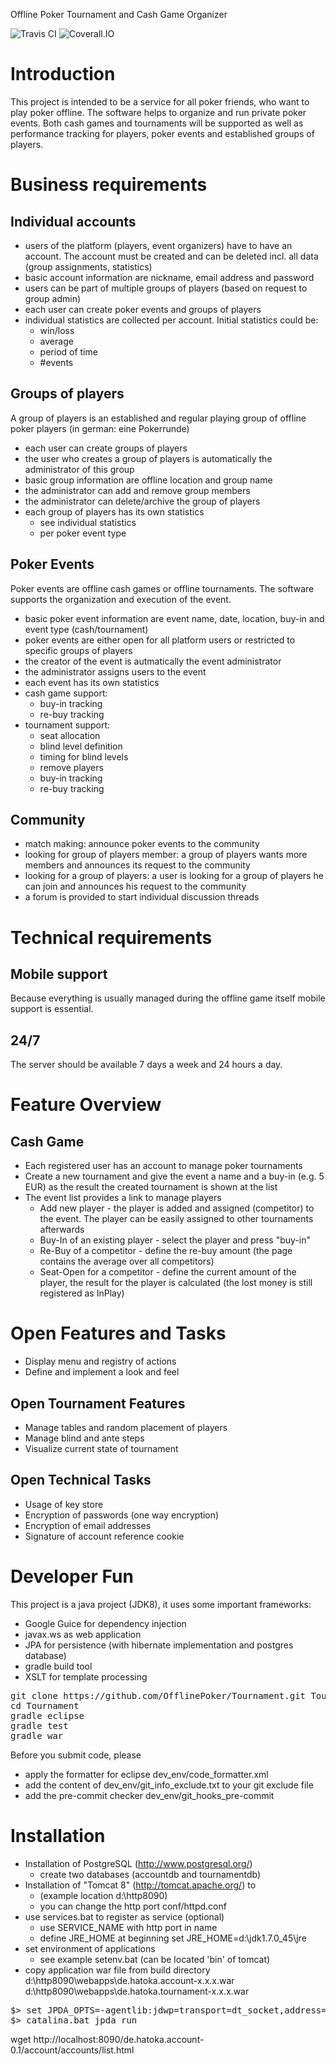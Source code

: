 Offline Poker Tournament and Cash Game Organizer

![Travis CI](https://travis-ci.org/OfflinePoker/Tournament.svg?branch=master) ![Coverall.IO](https://coveralls.io/repos/OfflinePoker/Tournament/badge.png)

# Introduction

This project is intended to be a service for all poker friends, who want to play poker offline.
The software helps to organize and run private poker events.
Both cash games and tournaments will be supported as well as performance tracking for players, poker events and established groups of players.

# Business requirements

## Individual accounts

* users of the platform (players, event organizers) have to have an account. The account must be created and can be deleted incl. all data (group assignments, statistics)
* basic account information are nickname, email address and password
* users can be part of multiple groups of players (based on request to group admin)
* each user can create poker events and groups of players
* individual statistics are collected per account. Initial statistics could be:
    * win/loss
    * average
    * period of time
    * #events

## Groups of players

A group of players is an established and regular playing group of offline poker players (in german: eine Pokerrunde)

* each user can create groups of players
* the user who creates a group of players is automatically the administrator of this group
* basic group information are offline location and group name
* the administrator can add and remove group members
* the administrator can delete/archive the group of players
* each group of players has its own statistics
    * see individual statistics
    * per poker event type

## Poker Events

Poker events are offline cash games or offline tournaments. The software supports the organization and execution of the event.

* basic poker event information are event name, date, location, buy-in and event type (cash/tournament)
* poker events are either open for all platform users or restricted to specific groups of players
* the creator of the event is autmatically the event administrator
* the administrator assigns users to the event
* each event has its own statistics
* cash game support:
     * buy-in tracking
     * re-buy tracking
* tournament support:
     * seat allocation
     * blind level definition
     * timing for blind levels
     * remove players
     * buy-in tracking
     * re-buy tracking

## Community

* match making: announce poker events to the community
* looking for group of players member: a group of players wants more members and announces its request to the community
* looking for a group of players: a user is looking for a group of players he can join and announces his request to the community
* a forum is provided to start individual discussion threads

# Technical requirements

## Mobile support

Because everything is usually managed during the offline game itself mobile support is essential.

## 24/7

The server should be available 7 days a week and 24 hours a day.


# Feature Overview

## Cash Game

* Each registered user has an account to manage poker tournaments
* Create a new tournament and give the event a name and a buy-in (e.g. 5 EUR) as the result the created tournament is shown at the list
* The event list provides a link to manage players
    * Add new player - the player is added and assigned (competitor) to the event. The player can be easily assigned to other tournaments afterwards
    * Buy-In of an existing player - select the player and press "buy-in"
    * Re-Buy of a competitor - define the re-buy amount (the page contains the average over all competitors)
    * Seat-Open for a competitor - define the current amount of the player, the result for the player is calculated (the lost money is still registered as InPlay)

# Open Features and Tasks

* Display menu and registry of actions
* Define and implement a look and feel

## Open Tournament Features
* Manage tables and random placement of players
* Manage blind and ante steps
* Visualize current state of tournament

## Open Technical Tasks
* Usage of key store
* Encryption of passwords (one way encryption)
* Encryption of email addresses
* Signature of account reference cookie

# Developer Fun

This project is a java project (JDK8), it uses some important frameworks:
* Google Guice for dependency injection
* javax.ws as web application
* JPA for persistence (with hibernate implementation and postgres database)
* gradle build tool
* XSLT for template processing

<pre>
git clone https://github.com/OfflinePoker/Tournament.git Tournament
cd Tournament
gradle eclipse
gradle test
gradle war
</pre>
Before you submit code, please
* apply the formatter for eclipse dev_env/code_formatter.xml
* add the content of dev_env/git_info_exclude.txt to your git exclude file
* add the pre-commit checker dev_env/git_hooks_pre-commit

# Installation

* Installation of PostgreSQL (http://www.postgresql.org/)
    * create two databases (accountdb and tournamentdb)
* Installation of "Tomcat 8" (http://tomcat.apache.org/) to
    * (example location d:\http8090)
    * you can change the http port conf/httpd.conf
* use services.bat to register as service (optional)
    * use SERVICE_NAME with http port in name
    * define JRE_HOME at beginning set JRE_HOME=d:\jdk1.7.0_45\jre
* set environment of applications
    * see example setenv.bat (can be located 'bin' of tomcat)
* copy application war file from build directory
    d:\http8090\webapps\de.hatoka.account-x.x.x.war
    d:\http8090\webapps\de.hatoka.tournament-x.x.x.war

<pre>
$> set JPDA_OPTS=-agentlib:jdwp=transport=dt_socket,address=6667,server=y,suspend=n
$> catalina.bat jpda run
</pre>

wget http://localhost:8090/de.hatoka.account-0.1/account/accounts/list.html
